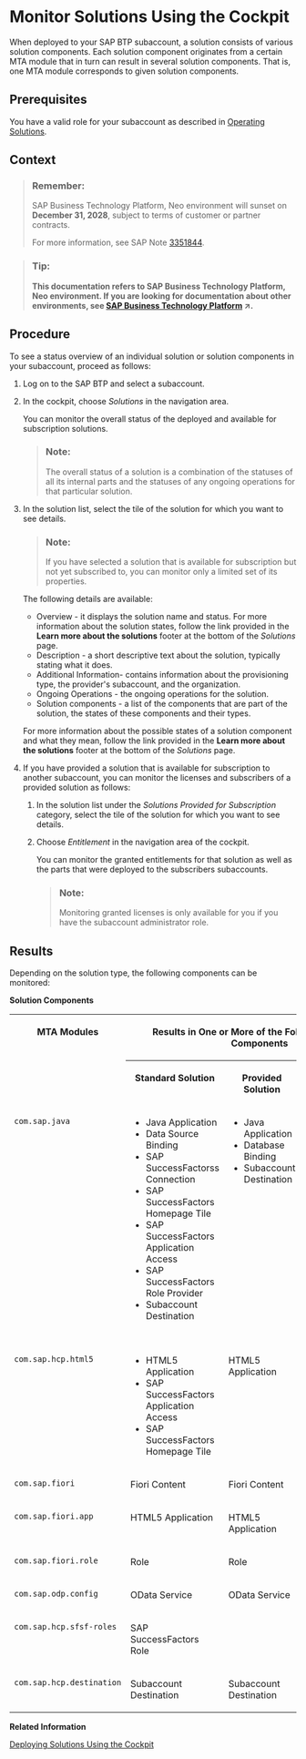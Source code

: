 <!-- loio5d5debce48ce42bf9d10ac050d4c2c74 -->

# Monitor Solutions Using the Cockpit

When deployed to your SAP BTP subaccount, a solution consists of various solution components. Each solution component originates from a certain MTA module that in turn can result in several solution components. That is, one MTA module corresponds to given solution components.



<a name="loio5d5debce48ce42bf9d10ac050d4c2c74__prereq_vrr_t4r_nz"/>

## Prerequisites

You have a valid role for your subaccount as described in [Operating Solutions](operating-solutions-2abf7d4.md).



## Context

> ### Remember:  
> SAP Business Technology Platform, Neo environment will sunset on **December 31, 2028**, subject to terms of customer or partner contracts.
> 
> For more information, see SAP Note [3351844](https://me.sap.com/notes/3351844).

> ### Tip:  
> **This documentation refers to SAP Business Technology Platform, Neo environment. If you are looking for documentation about other environments, see [SAP Business Technology Platform](https://help.sap.com/viewer/65de2977205c403bbc107264b8eccf4b/Cloud/en-US/6a2c1ab5a31b4ed9a2ce17a5329e1dd8.html "SAP Business Technology Platform (SAP BTP) is an integrated offering comprised of four technology portfolios: database and data management, application development and integration, analytics, and intelligent technologies. The platform offers users the ability to turn data into business value, compose end-to-end business processes, and build and extend SAP applications quickly.") :arrow_upper_right:.**



<a name="loio5d5debce48ce42bf9d10ac050d4c2c74__steps_q5h_ch5_jz"/>

## Procedure

To see a status overview of an individual solution or solution components in your subaccount, proceed as follows:

1.  Log on to the SAP BTP and select a subaccount.

2.  In the cockpit, choose *Solutions* in the navigation area.

    You can monitor the overall status of the deployed and available for subscription solutions.

    > ### Note:  
    > The overall status of a solution is a combination of the statuses of all its internal parts and the statuses of any ongoing operations for that particular solution.

3.  In the solution list, select the tile of the solution for which you want to see details.

    > ### Note:  
    > If you have selected a solution that is available for subscription but not yet subscribed to, you can monitor only a limited set of its properties.

    The following details are available:

    -   Overview - it displays the solution name and status. For more information about the solution states, follow the link provided in the **Learn more about the solutions** footer at the bottom of the *Solutions* page.
    -   Description - a short descriptive text about the solution, typically stating what it does.
    -   Additional Information- contains information about the provisioning type, the provider's subaccount, and the organization.
    -   Ongoing Operations - the ongoing operations for the solution.
    -   Solution components - a list of the components that are part of the solution, the states of these components and their types.

    For more information about the possible states of a solution component and what they mean, follow the link provided in the **Learn more about the solutions** footer at the bottom of the *Solutions* page.

4.  If you have provided a solution that is available for subscription to another subaccount, you can monitor the licenses and subscribers of a provided solution as follows:

    1.  In the solution list under the *Solutions Provided for Subscription* category, select the tile of the solution for which you want to see details.

    2.  Choose *Entitlement* in the navigation area of the cockpit.

        You can monitor the granted entitlements for that solution as well as the parts that were deployed to the subscribers subaccounts.

        > ### Note:  
        > Monitoring granted licenses is only available for you if you have the subaccount administrator role.





<a name="loio5d5debce48ce42bf9d10ac050d4c2c74__result_ktx_ppr_nz"/>

## Results

Depending on the solution type, the following components can be monitored:

**Solution Components**


<table>
<tr>
<th valign="top" rowspan="2">

MTA Modules

</th>
<th valign="top" colspan="3">

Results in One or More of the Following Solution Components

</th>
</tr>
<tr>
<th valign="top">

Standard Solution

</th>
<th valign="top">

Provided Solution

</th>
<th valign="top">

Subscribed Solution

</th>
</tr>
<tr>
<td valign="top">

`com.sap.java`

</td>
<td valign="top">

-   Java Application
-   Data Source Binding
-   SAP SuccessFactorss Connection
-   SAP SuccessFactors Homepage Tile
-   SAP SuccessFactors Application Access
-   SAP SuccessFactors Role Provider
-   Subaccount Destination



</td>
<td valign="top">

-   Java Application
-   Database Binding
-   Subaccount Destination



</td>
<td valign="top">

-   Java Application Subscription
-   SAP SuccessFactors Application Access
-   SAP SuccessFactors Homepage Tile
-   SAP SuccessFactors Role Provider
-   SAP SuccessFactors Connection
-   Subaccount Subscription Destination



</td>
</tr>
<tr>
<td valign="top">

`com.sap.hcp.html5`

</td>
<td valign="top">

-   HTML5 Application
-   SAP SuccessFactors Application Access
-   SAP SuccessFactors Homepage Tile



</td>
<td valign="top">

HTML5 Application

</td>
<td valign="top">

-   HTML5 Application Subscription
-   SAP SuccessFactors Application Access
-   SuccessFactors Homepage Tile



</td>
</tr>
<tr>
<td valign="top">

`com.sap.fiori`

</td>
<td valign="top">

Fiori Content

</td>
<td valign="top">

Fiori Content

</td>
<td valign="top">

Fiori Content

</td>
</tr>
<tr>
<td valign="top">

`com.sap.fiori.app`

</td>
<td valign="top">

HTML5 Application

</td>
<td valign="top">

HTML5 Application

</td>
<td valign="top">

HTML5 Application Subscription

</td>
</tr>
<tr>
<td valign="top">

`com.sap.fiori.role`

</td>
<td valign="top">

Role

</td>
<td valign="top">

Role

</td>
<td valign="top">

Role

</td>
</tr>
<tr>
<td valign="top">

`com.sap.odp.config`

</td>
<td valign="top">

OData Service

</td>
<td valign="top">

OData Service

</td>
<td valign="top">

OData Service

</td>
</tr>
<tr>
<td valign="top">

`com.sap.hcp.sfsf-roles`

</td>
<td valign="top">

SAP SuccessFactors Role

</td>
<td valign="top">

 

</td>
<td valign="top">

SAP SuccessFactors Role

</td>
</tr>
<tr>
<td valign="top">

`com.sap.hcp.destination`

</td>
<td valign="top">

Subaccount Destination

</td>
<td valign="top">

Subaccount Destination

</td>
<td valign="top">

Subaccount Destination

</td>
</tr>
</table>

**Related Information**  


[Deploying Solutions Using the Cockpit](deploying-solutions-using-the-cockpit-a5db17e.md "")

